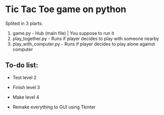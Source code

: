 # Tic Tac Toe game on python

Splited in 3 plarts:
1. game.py - Hub (main file) | You suppose to run it
2. play_together.py - Runs if player decides to play with someone nearby
3. play_with_computer.py - Runs if player decides to play alone against computer

## To-do list:
* Test level 2
* Finish level 3
* Make level 4

* Remake everything to GUI using Tkinter
